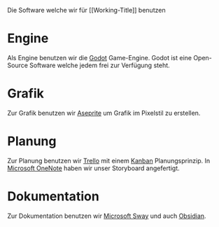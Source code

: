 Die Software welche wir für [[Working-Title]] benutzen

# Engine
Als Engine benutzen wir die [Godot](https://godotengine.org/) Game-Engine.
Godot ist eine Open-Source Software welche jedem frei zur Verfügung steht.

# Grafik
Zur Grafik benutzen wir [Aseprite](https://www.aseprite.org/) um Grafik im Pixelstil zu erstellen.

# Planung
Zur Planung benutzen wir [Trello](https://trello.com/) mit einem [Kanban](https://de.wikipedia.org/wiki/Kanban) Planungsprinzip.
In [Microsoft OneNote](https://www.onenote.com/) haben wir unser Storyboard angefertigt.

# Dokumentation
Zur Dokumentation benutzen wir [Microsoft Sway](https://sway.cloud.microsoft/) und auch [Obsidian](https://obsidian.md/).
